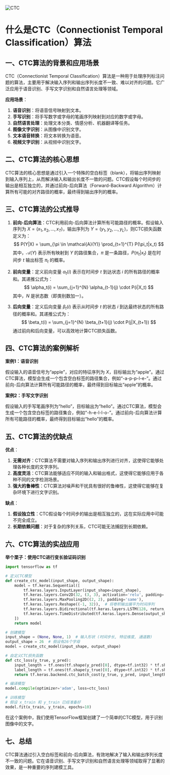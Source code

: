 ![CTC](BigModel/CTC/CTC.png)
# 什么是CTC（Connectionist Temporal Classification）算法

## 一、CTC算法的背景和应用场景

CTC（Connectionist Temporal Classification）算法是一种用于处理序列标注问题的算法，主要用于解决输入序列和输出序列长度不一致、难以对齐的问题。它广泛应用于语音识别、手写文字识别和自然语言处理等领域。

**应用场景**：
1. **语音识别**：将语音信号映射到文本。
2. **手写识别**：将手写数字或字母的笔画序列映射到对应的数字或字母。
3. **自然语言处理**：处理文本分类、情感分析、机器翻译等任务。
4. **图像文字识别**：从图像中识别文字。
5. **文本语音转换**：将文本转换为语音。
6. **视频文字识别**：从视频中识别文字。

## 二、CTC算法的核心思想

CTC算法的核心思想是通过引入一个特殊的空白标签（blank），将输出序列映射到输入序列上，从而解决输入和输出长度不一致的问题。CTC假设每个时间步的输出是相互独立的，并通过前向-后向算法（Forward-Backward Algorithm）计算所有可能的对齐路径的概率，最终得到输出序列的概率。

## 三、CTC算法的公式推导

1. **前向-后向算法**：CTC利用前向-后向算法计算所有可能路径的概率。假设输入序列为 $X = (x_1, x_2, \ldots, x_T)$，输出序列为 $Y = (y_1, y_2, \ldots, y_L)$，则CTC损失函数定义为：
   $$
   P(Y|X) = \sum_{\pi \in \mathcal{A}(Y)} \prod_{t=1}^{T} P(\pi_t|x_t)
   $$
   其中，$\mathcal{A}(Y)$ 表示所有映射到 $Y$ 的路径集合，$\pi$ 是一条路径，$P(\pi_t|x_t)$ 是在时间步 $t$ 输出标签 $\pi_t$ 的概率。

2. **前向变量**：定义前向变量 $\alpha_t(i)$ 表示在时间步 $t$ 到达状态 $i$ 的所有路径的概率和。其递推公式为：
   $$
   \alpha_t(i) = \sum_{j=1}^{N} \alpha_{t-1}(j) \cdot P(i|X_t)
   $$
   其中，$N$ 是状态数（即类别数加一）。

3. **后向变量**：定义后向变量 $\beta_t(i)$ 表示从时间步 $t$ 的状态 $i$ 到达最终状态的所有路径的概率和。其递推公式为：
   $$
   \beta_t(i) = \sum_{j=1}^{N} \beta_{t+1}(j) \cdot P(j|X_{t+1})
   $$
   通过前向和后向变量，可以高效地计算CTC损失函数。

## 四、CTC算法的案例解析

**案例1：语音识别**

假设输入的语音信号为“apple”，对应的特征序列为 $X$，目标输出为“apple”。通过CTC算法，模型会生成一个包含空白标签的路径集合，例如“-a-p-p-l-e-”。通过前向-后向算法计算所有可能路径的概率，最终得到目标输出“apple”的概率。

**案例2：手写文字识别**

假设输入的手写笔画序列为“hello”，目标输出为“hello”。通过CTC算法，模型会生成一个包含空白标签的路径集合，例如“-h-e-l-l-o-”。通过前向-后向算法计算所有可能路径的概率，最终得到目标输出“hello”的概率。

## 五、CTC算法的优缺点

**优点**：
1. **无需对齐**：CTC算法不需要对输入序列和输出序列进行对齐，这使得它能够处理各种长度的文字序列。
2. **高度灵活**：CTC算法能够适应不同的输入和输出格式，这使得它能够应用于各种不同的文字检测场景。
3. **强大的鲁棒性**：CTC算法对噪声和干扰具有很好的鲁棒性，这使得它能够在复杂环境下进行文字识别。

**缺点**：
1. **假设独立性**：CTC假设每个时间步的输出是相互独立的，这在实际应用中可能不完全成立。
2. **长期依赖问题**：对于复杂的序列关系，CTC可能无法捕捉到长期依赖。

## 六、CTC算法的实战应用

**举个栗子：使用CTC进行变长验证码识别**

```python
import tensorflow as tf

# 定义CTC模型
def create_ctc_model(input_shape, output_shape):
    model = tf.keras.Sequential([
        tf.keras.layers.InputLayer(input_shape=input_shape),
        tf.keras.layers.Conv2D(32, (3, 3), activation='relu', padding='same'),
        tf.keras.layers.MaxPooling2D((2, 2), padding='same'),
        tf.keras.layers.Reshape((-1, 32)),  # 将卷积输出展平为时间序列
        tf.keras.layers.Bidirectional(tf.keras.layers.LSTM(128, return_sequences=True)),
        tf.keras.layers.TimeDistributed(tf.keras.layers.Dense(output_shape, activation='softmax'))
    ])
    return model

# 创建模型
input_shape = (None, None, 1)  # 输入形状 (时间步长, 特征维度, 通道数)
output_shape = 26  # 假设有26个字母
model = create_ctc_model(input_shape, output_shape)

# 自定义CTC损失函数
def ctc_loss(y_true, y_pred):
    input_length = tf.ones(tf.shape(y_pred)[0], dtype=tf.int32) * tf.shape(y_pred)[1]
    label_length = tf.ones(tf.shape(y_true)[0], dtype=tf.int32) * tf.shape(y_true)[1]
    return tf.keras.backend.ctc_batch_cost(y_true, y_pred, input_length, label_length)

# 编译模型
model.compile(optimizer='adam', loss=ctc_loss)

# 训练模型
# 假设 x_train 和 y_train 已经准备好
model.fit(x_train, y_train, epochs=10)
```

在这个案例中，我们使用TensorFlow框架创建了一个简单的CTC模型，用于识别图像中的文字。

## 七、总结

CTC算法通过引入空白标签和前向-后向算法，有效地解决了输入和输出序列长度不一致的问题。它在语音识别、手写文字识别和自然语言处理等领域取得了显著的效果，是一种重要的序列建模工具。
